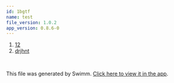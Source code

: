 ```yaml
---
id: 1bgtf
name: test
file_version: 1.0.2
app_version: 0.8.6-0
---
```


<!-- Steps - Do not remove this comment -->
1. [12](https://www.youtube.com/watch?v=b-FaU4TbaeY)
2. [drjhnt](drjhnt.ia0ri.sw.md)


<br/>

This file was generated by Swimm. [Click here to view it in the app](https://swimm-web-app.web.app/repos/Z2l0aHViJTNBJTNBZGlnaS1wcm9qLUdVSSUzQSUzQWdpbGFkYXg=/docs/1bgtf).
